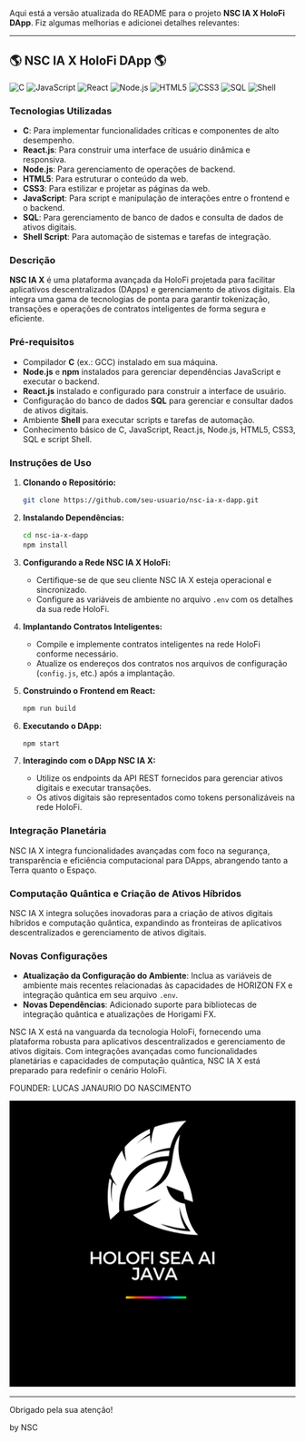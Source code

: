 Aqui está a versão atualizada do README para o projeto **NSC IA X HoloFi DApp**. Fiz algumas melhorias e adicionei detalhes relevantes:

---

## 🌎 NSC IA X HoloFi DApp 🌎

![C](https://img.shields.io/badge/C-%2300599C.svg?style=for-the-badge&logo=c&logoColor=white)
![JavaScript](https://img.shields.io/badge/javascript-%23F7DF1E.svg?style=for-the-badge&logo=javascript&logoColor=black)
![React](https://img.shields.io/badge/react-%23282C34.svg?style=for-the-badge&logo=react&logoColor=61DAFB)
![Node.js](https://img.shields.io/badge/node.js-%23339933.svg?style=for-the-badge&logo=node.js&logoColor=white)
![HTML5](https://img.shields.io/badge/html5-%23E34F26.svg?style=for-the-badge&logo=html5&logoColor=white)
![CSS3](https://img.shields.io/badge/css3-%231572B6.svg?style=for-the-badge&logo=css3&logoColor=white)
![SQL](https://img.shields.io/badge/sql-%234F5B93.svg?style=for-the-badge&logo=sqlite&logoColor=white)
![Shell](https://img.shields.io/badge/shell_script-%23121011.svg?style=for-the-badge&logo=gnu-bash&logoColor=white)

### Tecnologias Utilizadas

- **C**: Para implementar funcionalidades críticas e componentes de alto desempenho.
- **React.js**: Para construir uma interface de usuário dinâmica e responsiva.
- **Node.js**: Para gerenciamento de operações de backend.
- **HTML5**: Para estruturar o conteúdo da web.
- **CSS3**: Para estilizar e projetar as páginas da web.
- **JavaScript**: Para script e manipulação de interações entre o frontend e o backend.
- **SQL**: Para gerenciamento de banco de dados e consulta de dados de ativos digitais.
- **Shell Script**: Para automação de sistemas e tarefas de integração.

### Descrição

**NSC IA X** é uma plataforma avançada da HoloFi projetada para facilitar aplicativos descentralizados (DApps) e gerenciamento de ativos digitais. Ela integra uma gama de tecnologias de ponta para garantir tokenização, transações e operações de contratos inteligentes de forma segura e eficiente.

### Pré-requisitos

- Compilador **C** (ex.: GCC) instalado em sua máquina.
- **Node.js** e **npm** instalados para gerenciar dependências JavaScript e executar o backend.
- **React.js** instalado e configurado para construir a interface de usuário.
- Configuração do banco de dados **SQL** para gerenciar e consultar dados de ativos digitais.
- Ambiente **Shell** para executar scripts e tarefas de automação.
- Conhecimento básico de C, JavaScript, React.js, Node.js, HTML5, CSS3, SQL e script Shell.

### Instruções de Uso

1. **Clonando o Repositório:**
   ```sh
   git clone https://github.com/seu-usuario/nsc-ia-x-dapp.git
   ```

2. **Instalando Dependências:**
   ```sh
   cd nsc-ia-x-dapp
   npm install
   ```

3. **Configurando a Rede NSC IA X HoloFi:**
   - Certifique-se de que seu cliente NSC IA X esteja operacional e sincronizado.
   - Configure as variáveis de ambiente no arquivo `.env` com os detalhes da sua rede HoloFi.

4. **Implantando Contratos Inteligentes:**
   - Compile e implemente contratos inteligentes na rede HoloFi conforme necessário.
   - Atualize os endereços dos contratos nos arquivos de configuração (`config.js`, etc.) após a implantação.

5. **Construindo o Frontend em React:**
   ```sh
   npm run build
   ```

6. **Executando o DApp:**
   ```sh
   npm start
   ```

7. **Interagindo com o DApp NSC IA X:**
   - Utilize os endpoints da API REST fornecidos para gerenciar ativos digitais e executar transações.
   - Os ativos digitais são representados como tokens personalizáveis na rede HoloFi.

### Integração Planetária

NSC IA X integra funcionalidades avançadas com foco na segurança, transparência e eficiência computacional para DApps, abrangendo tanto a Terra quanto o Espaço.

### Computação Quântica e Criação de Ativos Híbridos

NSC IA X integra soluções inovadoras para a criação de ativos digitais híbridos e computação quântica, expandindo as fronteiras de aplicativos descentralizados e gerenciamento de ativos digitais.

### Novas Configurações

- **Atualização da Configuração do Ambiente**: Inclua as variáveis de ambiente mais recentes relacionadas às capacidades de HORIZON FX e integração quântica em seu arquivo `.env`.
- **Novas Dependências**: Adicionado suporte para bibliotecas de integração quântica e atualizações de Horigami FX.

NSC IA X está na vanguarda da tecnologia HoloFi, fornecendo uma plataforma robusta para aplicativos descentralizados e gerenciamento de ativos digitais. Com integrações avançadas como funcionalidades planetárias e capacidades de computação quântica, NSC IA X está preparado para redefinir o cenário HoloFi.

<p>FOUNDER: LUCAS JANAURIO DO NASCIMENTO</p>

<img src="C.PNG" alt="Hollow Ether Logo">

---

Obrigado pela sua atenção!

by NSC
